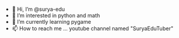 - 👋 Hi, I’m @surya-edu
- 👀 I’m interested in python and math
- 🌱 I’m currently learning pygame
- 📫 How to reach me ... youtube channel named "SuryaEduTuber"

<!---
surya-edu/surya-edu is a ✨ special ✨ repository because its `README.md` (this file) appears on your GitHub profile.
You can click the Preview link to take a look at your changes.
--->
